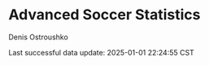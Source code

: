 # Advanced Soccer Statistics
Denis Ostroushko

<!-- gfm -->

Last successful data update: 2025-01-01 22:24:55 CST
